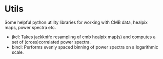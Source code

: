 # Utils
Some helpful python utility libraries for working with CMB data, healpix maps, power spectra etc.

- jkcl: Takes jackknife resampling of cmb healpix map(s) and computes a set of (cross)correlated power spectra.
- bincl: Performs evenly spaced binning of power spectra on a logarithmic scale. 
